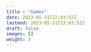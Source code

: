 ```yaml
---
title : "Games"
date: 2023-05-31T22:03:52Z
lastmod: 2023-05-31T22:03:52Z
draft: false
images: []
weight: 3
---
```

